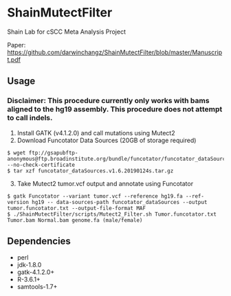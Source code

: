 # ShainMutectFilter
Shain Lab for cSCC Meta Analysis Project

Paper: https://github.com/darwinchangz/ShainMutectFilter/blob/master/Manuscript.pdf

## Usage
### Disclaimer: This procedure currently only works with bams aligned to the hg19 assembly. This procedure does not attempt to call indels.

1. Install GATK (v4.1.2.0) and call mutations using Mutect2
2. Download Funcotator Data Sources (20GB of storage required)

``` 
$ wget ftp://gsapubftp-anonymous@ftp.broadinstitute.org/bundle/funcotator/funcotator_dataSources.v1.6.20190124s.tar.gz --no-check-certificate
$ tar xzf funcotator_dataSources.v1.6.20190124s.tar.gz
```
3. Take Mutect2 tumor.vcf output and annotate using Funcotator
```
$ gatk Funcotator --variant tumor.vcf --reference hg19.fa --ref-version hg19 -- data-sources-path funcotator_dataSources --output tumor.funcotator.txt --output-file-format MAF
$ ./ShainMutectFilter/scripts/Mutect2_Filter.sh Tumor.funcotator.txt Tumor.bam Normal.bam genome.fa (male/female)
```

## Dependencies
* perl
* jdk-1.8.0
* gatk-4.1.2.0+
* R-3.6.1+
* samtools-1.7+
